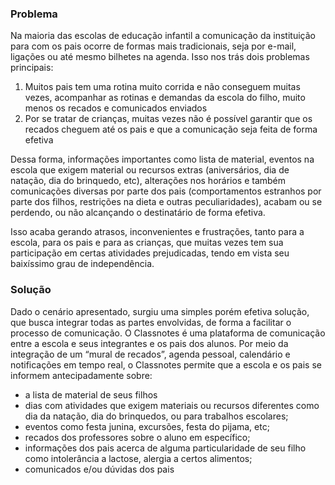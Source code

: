 ### Problema

Na maioria das escolas de educação infantil a comunicação da instituição para com os pais ocorre de formas mais tradicionais, seja por e-mail, ligações ou até mesmo bilhetes na agenda. Isso nos trás dois problemas principais: 


1. Muitos pais tem uma rotina muito corrida e não conseguem muitas vezes, acompanhar as rotinas e demandas da escola do filho, muito menos os recados e comunicados enviados
2. Por se tratar de crianças, muitas vezes não é possível garantir que os recados cheguem até os pais e que a comunicação seja feita de forma efetiva


Dessa forma, informações importantes como lista de material, eventos na escola que exigem material ou recursos extras (aniversários, dia de natação, dia do brinquedo, etc), alterações nos horários e também comunicações diversas por parte dos pais (comportamentos estranhos por parte dos filhos, restrições na dieta e outras peculiaridades), acabam ou se perdendo, ou não alcançando o destinatário de forma efetiva.


Isso acaba gerando atrasos, inconvenientes e frustrações, tanto para a escola, para os pais e para as crianças, que muitas vezes tem sua participação em certas atividades prejudicadas, tendo em vista seu baixíssimo grau de independência.


### Solução


Dado o cenário apresentado, surgiu uma simples porém efetiva solução, que busca integrar todas as partes envolvidas, de forma a facilitar o processo de comunicação. O Classnotes é uma plataforma de comunicação entre a escola e seus integrantes e os pais dos alunos. Por meio da integração de um “mural de recados”, agenda pessoal, calendário e notificações em tempo real, o Classnotes permite que a escola e os pais se informem antecipadamente sobre: 

- a lista de material de seus filhos
- dias com atividades que exigem materiais ou recursos diferentes como dia da natação, dia do brinquedos, ou para trabalhos escolares;
- eventos como festa junina, excursões, festa do pijama, etc;
- recados dos professores sobre o aluno em específico;
- informações dos pais acerca de alguma particularidade de seu filho como intolerância a lactose, alergia a certos alimentos;
- comunicados e/ou dúvidas dos pais
